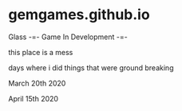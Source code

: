 # gemgames.github.io
Glass
-=- Game In Development -=-

this place is a mess

days where i did things that were ground breaking

March 20th 2020

April 15th 2020
